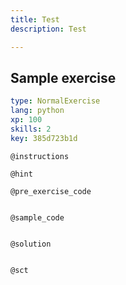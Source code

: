 ```yaml
---
title: Test
description: Test

---
```

## Sample exercise

```yaml
type: NormalExercise
lang: python
xp: 100
skills: 2
key: 385d723b1d
```


`@instructions`

`@hint`

`@pre_exercise_code`
```{python}

```

`@sample_code`
```{python}

```

`@solution`
```{python}

```

`@sct`
```{python}

```
